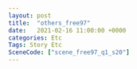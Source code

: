 ```yaml
---
layout: post
title:  "others_free97"
date:   2021-02-16 11:00:00 +0000
categories: Etc
Tags: Story Etc
SceneCode: ["scene_free97_q1_s20"]
---
```

